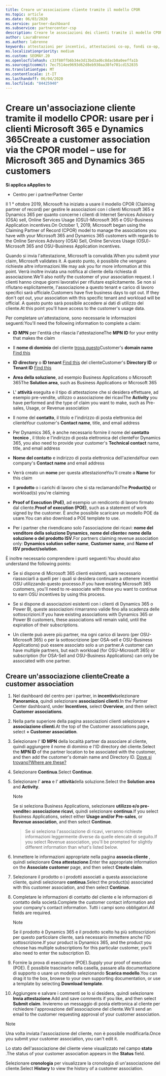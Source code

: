 ```yaml
---
title: Creare un'associazione cliente tramite il modello CPOR
ms.topic: article
ms.date: 06/03/2020
ms.service: partner-dashboard
ms.subservice: partnercenter-csp
description: Creare le associazioni dei clienti tramite il modello CPOR (Claiming partner of record). Consente di gestire le vendite, l'utilizzo & gli incentivi per i clienti Microsoft 365 e Dynamics 365.
author: LauraBrenner
ms.author: labrenne
keywords: attestazioni per incentivi, attestazioni co-op, fondi co-op, OSU, OSA, ISV, associazione di ricavi
ms.localizationpriority: medium
ms.custom: SEOMAY.20
ms.openlocfilehash: c33f80ffb6b34e3d13bd3ad6c8dacb0a0eeffa1b
ms.sourcegitcommit: 7ec7514ee9693d62d8eb930aa38fe701cd152835
ms.translationtype: MT
ms.contentlocale: it-IT
ms.lasthandoff: 06/04/2020
ms.locfileid: "84425940"
---
```

# <a name="create-a-customer-association-via-the-cpor-model--use-for-microsoft-365-and-dynamics-365-customers"></a><span data-ttu-id="aec65-105">Creare un'associazione cliente tramite il modello CPOR: usare per i clienti Microsoft 365 e Dynamics 365</span><span class="sxs-lookup"><span data-stu-id="aec65-105">Create a customer association via the CPOR model – use for Microsoft 365 and Dynamics 365 customers</span></span>

<span data-ttu-id="aec65-106">**Si applica a**</span><span class="sxs-lookup"><span data-stu-id="aec65-106">**Applies to**</span></span>

- <span data-ttu-id="aec65-107">Centro per i partner</span><span class="sxs-lookup"><span data-stu-id="aec65-107">Partner Center</span></span>

<span data-ttu-id="aec65-108">Il 1 ° ottobre 2019, Microsoft ha iniziato a usare il modello CPOR (Claiming partner of record) per gestire le associazioni con i clienti Microsoft 365 e Dynamics 365 per quanto concerne i clienti di Internet Services Advisory (OSA) sell, Online Services Usage (OSU)-Microsoft 365 e OSU-Business Application incentives.</span><span class="sxs-lookup"><span data-stu-id="aec65-108">On October 1, 2019, Microsoft began using the Claiming Partner of Record (CPOR) model to manage the associations you have with your Microsoft 365 and Dynamics 365 customers with regards to the Online Services Advisory (OSA) Sell, Online Services Usage (OSU)-Microsoft 365 and OSU-Business Application incentives.</span></span>

<span data-ttu-id="aec65-109">Quando si invia l'attestazione, Microsoft la convalida.</span><span class="sxs-lookup"><span data-stu-id="aec65-109">When you submit your claim, Microsoft validates it.</span></span> <span data-ttu-id="aec65-110">A questo punto, è possibile che vengano richieste altre informazioni.</span><span class="sxs-lookup"><span data-stu-id="aec65-110">We may ask you for more information at this point.</span></span> <span data-ttu-id="aec65-111">Verrà inoltre inviata una notifica al cliente della richiesta di associazione.</span><span class="sxs-lookup"><span data-stu-id="aec65-111">We'll also notify the customer of your association request.</span></span> <span data-ttu-id="aec65-112">I clienti hanno cinque giorni lavorativi per rifiutare esplicitamente. Se non si rifiutano esplicitamente, l'associazione a questo tenant e carico di lavoro specifici sarà ufficiale.</span><span class="sxs-lookup"><span data-stu-id="aec65-112">Customers have five business days to opt out. If they don't opt out, your association with this specific tenant and workload will be official.</span></span> <span data-ttu-id="aec65-113">A questo punto sarà possibile accedere ai dati di utilizzo del cliente.</span><span class="sxs-lookup"><span data-stu-id="aec65-113">At this point you'll have access to the customer's usage data.</span></span> 

<span data-ttu-id="aec65-114">Per completare un'attestazione, sono necessarie le informazioni seguenti:</span><span class="sxs-lookup"><span data-stu-id="aec65-114">You'll need the following information to complete a claim:</span></span>

- <span data-ttu-id="aec65-115">**ID MPN** per l'entità che rilascia l'attestazione</span><span class="sxs-lookup"><span data-stu-id="aec65-115">The **MPN ID** for your entity that makes the claim</span></span>

- <span data-ttu-id="aec65-116">Il **nome di dominio** del cliente [trova questo](https://docs.microsoft.com/partner-center/find-customer-domain-name)</span><span class="sxs-lookup"><span data-stu-id="aec65-116">Customer's **domain name** [Find this](https://docs.microsoft.com/partner-center/find-customer-domain-name)</span></span>

- <span data-ttu-id="aec65-117">**ID directory** o **ID tenant** [Find this](https://docs.microsoft.com/partner-center/find-customer-domain-name) del cliente</span><span class="sxs-lookup"><span data-stu-id="aec65-117">Customer's **Directory ID** or **Tenant ID** [Find this](https://docs.microsoft.com/partner-center/find-customer-domain-name)</span></span>

- <span data-ttu-id="aec65-118">**Area della soluzione**, ad esempio Business Applications o Microsoft 365</span><span class="sxs-lookup"><span data-stu-id="aec65-118">The **Solution area**, such as Business Applications or Microsoft 365</span></span>

- <span data-ttu-id="aec65-119">L' **attività** eseguita e il tipo di attestazione che si desidera effettuare, ad esempio pre-vendite, utilizzo o associazione dei ricavi</span><span class="sxs-lookup"><span data-stu-id="aec65-119">The **Activity** you have performed and the type of claim you want to make, such as Pre-sales, Usage, or Revenue association</span></span>

- <span data-ttu-id="aec65-120">Il nome del **contatto**, il titolo e l'indirizzo di posta elettronica del cliente</span><span class="sxs-lookup"><span data-stu-id="aec65-120">Your customer's **Contact name**, title, and email address</span></span>

- <span data-ttu-id="aec65-121">Per Dynamics 365, è anche necessario fornire il nome del **contatto tecnico** , il titolo e l'indirizzo di posta elettronica del cliente</span><span class="sxs-lookup"><span data-stu-id="aec65-121">For Dynamics 365, you also need to provide your customer's **Technical contact** name, title, and email address</span></span>

- <span data-ttu-id="aec65-122">**Nome del contatto** e indirizzo di posta elettronica dell'azienda</span><span class="sxs-lookup"><span data-stu-id="aec65-122">Your own company's **Contact name** and email address</span></span>

- <span data-ttu-id="aec65-123">Verrà creato un **nome** per questa attestazione</span><span class="sxs-lookup"><span data-stu-id="aec65-123">You'll create a **Name** for this claim</span></span>

- <span data-ttu-id="aec65-124">Il **prodotto** o i carichi di lavoro che si sta reclamando</span><span class="sxs-lookup"><span data-stu-id="aec65-124">The **Product(s)** or workload(s) you're claiming</span></span>

- <span data-ttu-id="aec65-125">**Proof of Execution (PoE)**, ad esempio un rendiconto di lavoro firmato dal cliente.</span><span class="sxs-lookup"><span data-stu-id="aec65-125">**Proof of execution (POE)**, such as a statement of work signed by the customer.</span></span> <span data-ttu-id="aec65-126">È anche possibile scaricare un modello POE da usare.</span><span class="sxs-lookup"><span data-stu-id="aec65-126">You can also download a POE template to use.</span></span>

- <span data-ttu-id="aec65-127">Per i partner che rivendicano solo l'associazione dei ricavi: **nome del venditore della soluzione Dynamics**, **nome del cliente**e **nome della soluzione o del prodotto ISV**.</span><span class="sxs-lookup"><span data-stu-id="aec65-127">For partners claiming revenue association only: **Dynamics solution seller name**, **Customer name**, and **Name of ISV product/solution**.</span></span> 

<span data-ttu-id="aec65-128">È inoltre necessario comprendere i punti seguenti:</span><span class="sxs-lookup"><span data-stu-id="aec65-128">You should also understand the following points:</span></span>

- <span data-ttu-id="aec65-129">Se si dispone di Microsoft 365 clienti esistenti, sarà necessario riassociarli a quelli per i quali si desidera continuare a ottenere incentivi OSU utilizzando questo processo.</span><span class="sxs-lookup"><span data-stu-id="aec65-129">If you have existing Microsoft 365 customers, you'll need to re-associate with those you want to continue to earn OSU incentives by using this process.</span></span>

- <span data-ttu-id="aec65-130">Se si dispone di associazioni esistenti con i clienti di Dynamics 365 o Power BI, queste associazioni rimarranno valide fino alla scadenza delle sottoscrizioni.</span><span class="sxs-lookup"><span data-stu-id="aec65-130">If you have existing associations with Dynamics 365 or Power BI customers, these associations will remain valid, until the expiration of their subscriptions.</span></span>

- <span data-ttu-id="aec65-131">Un cliente può avere più partner, ma ogni carico di lavoro (per OSU-Microsoft 365) o per la sottoscrizione (per OSA-sell e OSU-Business Applications) può essere associato solo a un partner.</span><span class="sxs-lookup"><span data-stu-id="aec65-131">A customer can have multiple partners, but each workload (for OSU-Microsoft 365) or subscription (for OSA-Sell and OSU-Business Applications) can only be associated with one partner.</span></span>

## <a name="create-a-customer-association"></a><span data-ttu-id="aec65-132">Creare un'associazione cliente</span><span class="sxs-lookup"><span data-stu-id="aec65-132">Create a customer association</span></span>

1. <span data-ttu-id="aec65-133">Nel dashboard del centro per i partner, in **incentivi**selezionare **Panoramica**, quindi selezionare **associazioni clienti**.</span><span class="sxs-lookup"><span data-stu-id="aec65-133">In the Partner Center dashboard, under **Incentives**, select **Overview**, and then select **Customer associations**.</span></span> 

2. <span data-ttu-id="aec65-134">Nella parte superiore della pagina associazioni clienti selezionare **+ associazione clienti**.</span><span class="sxs-lookup"><span data-stu-id="aec65-134">At the top of the Customer associations page, select **+ Customer association**.</span></span>

3. <span data-ttu-id="aec65-135">Selezionare l' **ID MPN** della località partner da associare al cliente, quindi aggiungere il nome di dominio e l'ID directory del cliente.</span><span class="sxs-lookup"><span data-stu-id="aec65-135">Select the **MPN ID** of the partner location to be associated with the customer, and then add the customer's domain name and Directory ID.</span></span> [<span data-ttu-id="aec65-136">Dove si trovano?</span><span class="sxs-lookup"><span data-stu-id="aec65-136">Where are these?</span></span>](https://docs.microsoft.com/partner-center/find-customer-domain-name)

4. <span data-ttu-id="aec65-137">Selezionare **Continua**.</span><span class="sxs-lookup"><span data-stu-id="aec65-137">Select **Continue**.</span></span>

5. <span data-ttu-id="aec65-138">Selezionare l' **area** e l' **attività**della soluzione.</span><span class="sxs-lookup"><span data-stu-id="aec65-138">Select the **Solution area** and **Activity**.</span></span> 

   >[!Note]
   >
   ><span data-ttu-id="aec65-139">Se si seleziona Business Applications, selezionare **utilizzo e/o pre-vendite**o **associazione ricavi**, quindi selezionare **continua**.</span><span class="sxs-lookup"><span data-stu-id="aec65-139">If you select Business Applications, select either **Usage and/or Pre-sales**, or **Revenue association**, and then select **Continue**.</span></span> 

   ><span data-ttu-id="aec65-140">Se si seleziona l'associazione di ricavi, verranno richieste informazioni leggermente diverse da quelle elencate di seguito.</span><span class="sxs-lookup"><span data-stu-id="aec65-140">If you select Revenue association, you'll be prompted for slightly different information than what's listed below.</span></span>

6. <span data-ttu-id="aec65-141">Immettere le informazioni appropriate nella pagina **associa cliente** , quindi selezionare **Crea attestazione**.</span><span class="sxs-lookup"><span data-stu-id="aec65-141">Enter the appropriate information on the **Associate customer** page, and then select **Create claim**.</span></span>

7. <span data-ttu-id="aec65-142">Selezionare il prodotto o i prodotti associati a questa associazione cliente, quindi selezionare **continua**.</span><span class="sxs-lookup"><span data-stu-id="aec65-142">Select the product(s) associated with this customer association, and then select **Continue**.</span></span>

8. <span data-ttu-id="aec65-143">Completare le informazioni di contatto del cliente e le informazioni di contatto della società.</span><span class="sxs-lookup"><span data-stu-id="aec65-143">Complete the customer contact information and your company's contact information.</span></span> <span data-ttu-id="aec65-144">Tutti i campi sono obbligatori.</span><span class="sxs-lookup"><span data-stu-id="aec65-144">All fields are required.</span></span> 

   >[!NOTE]
   ><span data-ttu-id="aec65-145">Se il prodotto è Dynamics 365 e il prodotto scelto ha più sottoscrizioni per questo particolare cliente, sarà necessario immettere anche l'ID sottoscrizione.</span><span class="sxs-lookup"><span data-stu-id="aec65-145">If your product is Dynamics 365, and the product you choose has multiple subscriptions for this particular customer, you'll also need to enter the subscription ID.</span></span>

9. <span data-ttu-id="aec65-146">Fornire la prova di esecuzione (POE).</span><span class="sxs-lookup"><span data-stu-id="aec65-146">Supply your proof of execution (POE).</span></span> <span data-ttu-id="aec65-147">È possibile trascinarlo nella casella, passare alla documentazione di supporto o usare un modello selezionando **Scarica modello**.</span><span class="sxs-lookup"><span data-stu-id="aec65-147">You can drag it to the box, browse to your own supporting documentation, or use a template by selecting **Download template**.</span></span> 

10. <span data-ttu-id="aec65-148">Aggiungere e salvare i commenti se lo si desidera, quindi selezionare **Invia attestazione**.</span><span class="sxs-lookup"><span data-stu-id="aec65-148">Add and save comments if you like, and then select **Submit claim**.</span></span> <span data-ttu-id="aec65-149">Invieremo un messaggio di posta elettronica al cliente per richiedere l'approvazione dell'associazione del cliente.</span><span class="sxs-lookup"><span data-stu-id="aec65-149">We'll send an email to the customer requesting approval of your customer association.</span></span>

   >[!NOTE]
   ><span data-ttu-id="aec65-150">Una volta inviata l'associazione del cliente, non è possibile modificarla.</span><span class="sxs-lookup"><span data-stu-id="aec65-150">Once you submit your customer association, you can't edit it.</span></span>

<span data-ttu-id="aec65-151">Lo stato dell'associazione del cliente viene visualizzato nel campo **stato** .</span><span class="sxs-lookup"><span data-stu-id="aec65-151">The status of your customer association appears in the **Status** field.</span></span>

<span data-ttu-id="aec65-152">Selezionare **cronologia** per visualizzare la cronologia di un'associazione del cliente.</span><span class="sxs-lookup"><span data-stu-id="aec65-152">Select **History** to view the history of a customer association.</span></span>
